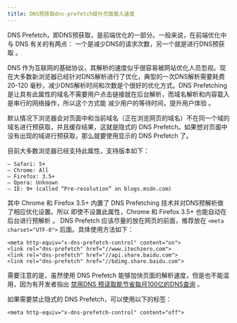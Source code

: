 ```yaml
---
title: DNS预获取dns-prefetch提升页面载入速度
---
```

DNS Prefetch，即DNS预获取，是前端优化的一部分。一般来说，在前端优化中与 DNS 有关的有两点： 一个是减少DNS的请求次数，另一个就是进行DNS预获取 。

DNS 作为互联网的基础协议，其解析的速度似乎很容易被网站优化人员忽视。现在大多数新浏览器已经针对DNS解析进行了优化，典型的一次DNS解析需要耗费 20-120 毫秒，减少DNS解析时间和次数是个很好的优化方式。DNS Prefetching 是让具有此属性的域名不需要用户点击链接就在后台解析，而域名解析和内容载入是串行的网络操作，所以这个方式能 减少用户的等待时间，提升用户体验 。

默认情况下浏览器会对页面中和当前域名（正在浏览网页的域名）不在同一个域的域名进行预获取，并且缓存结果，这就是隐式的 DNS Prefetch。如果想对页面中没有出现的域进行预获取，那么就要使用显示的 DNS Prefetch 了。

目前大多数浏览器已经支持此属性，支持版本如下：
```
– Safari: 5+
– Chrome: All
– Firefox: 3.5+
– Opera: Unknown
– IE: 9+ (called “Pre-resolution” on blogs.msdn.com)
```

其中 Chrome 和 Firefox 3.5+ 内置了 DNS Prefetching 技术并对DNS预解析做了相应优化设置。所以 即使不设置此属性，Chrome 和 Firefox 3.5+ 也能自动在后台进行预解析 。
DNS Prefetch 应该尽量的放在网页的前面，推荐放在 `<meta charset="UTF-8">` 后面。具体使用方法如下：
```
<meta http-equiv="x-dns-prefetch-control" content="on">
<link rel="dns-prefetch" href="//www.itechzero.com">
<link rel="dns-prefetch" href="//api.share.baidu.com">
<link rel="dns-prefetch" href="//bdimg.share.baidu.com">
```
需要注意的是，虽然使用 DNS Prefetch 能够加快页面的解析速度，但是也不能滥用，因为有开发者指出 [禁用DNS 预读取能节省每月100亿的DNS查询](https://www.pinkbike.com/news/DNS-Prefetching-implications.html) 。

如果需要禁止隐式的 DNS Prefetch，可以使用以下的标签：

`<meta http-equiv="x-dns-prefetch-control" content="off">`